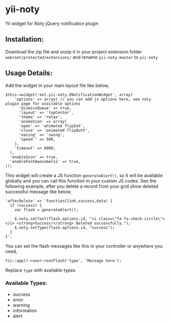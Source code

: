# yii-noty
Yii widget for Noty jQuery notification plugin

## Installation:
Download the zip file and unzip it in your project extension folder `webroot/protected/extensions/` and rename `yii-noty-master` to `yii-noty`

## Usage Details:
Add the widget in your main layout file like below,
```
$this->widget('ext.yii-noty.ENotificationWidget', array(
    'options' => array( // you can add js options here, see noty plugin page for available options
      'dismissQueue' => true,
      'layout' => 'topCenter',
      'theme' => 'relax',
      'animation' => array(
      'open' => 'animated flipInX',
      'close' => 'animated flipOutX',
      'easing' => 'swing',
      'speed ' => 500,
    ),
    'timeout' => 6000,
  ),
  'enableIcon' => true,
  'enableFontAwesomeCss' => true,
));
```

This widget will create a JS function `generateAlert()`, so it will be available globally and you can call this function in your custom JS codes. See the following example, after you delete a record from your grid show deleted successful message like below,
```
'afterDelete' => 'function(link,success,data) {
  if (success) {
    var flash = generateAlert();
    
    $.noty.setText(flash.options.id, "<i class=\"fa fa-check-circle\"></i> <strong>Success!</strong> Deleted successfully.");
    $.noty.setType(flash.options.id, "success");
  }
}',
```

You can set the flash messages like this in your controller or anywhere you need,
```
Yii::app()->user->setFlash('type', 'Message here');
```
Replace `type` with available types
  
### Available Types:
  * success
  * error
  * warning
  * information
  * alert

  

